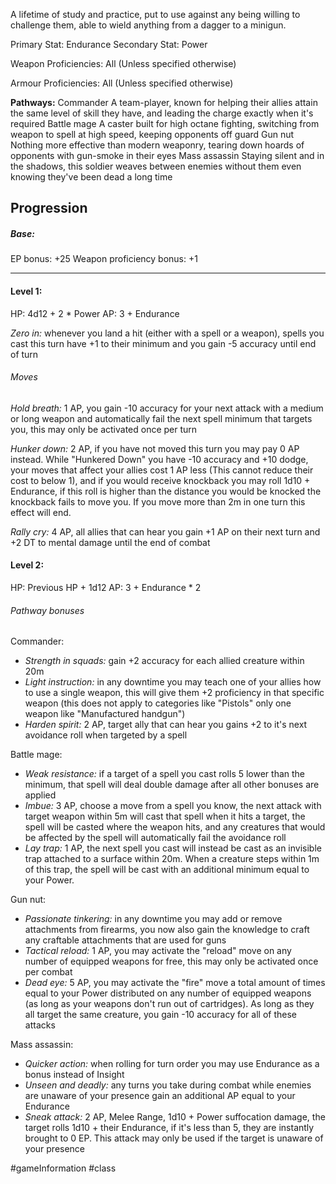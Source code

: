 A lifetime of study and practice, put to use against any being willing to challenge them, able to wield anything from a dagger to a minigun.

Primary Stat: Endurance
Secondary Stat: Power

Weapon Proficiencies: All (Unless specified otherwise)

Armour Proficiencies: All (Unless specified otherwise)

**Pathways:**
Commander
	A team-player, known for helping their allies attain the same level of skill they have, and leading the charge exactly when it's required
Battle mage
	A caster built for high octane fighting, switching from weapon to spell at high speed, keeping opponents off guard
Gun nut
	Nothing more effective than modern weaponry, tearing down hoards of opponents with gun-smoke in their eyes
Mass assassin
	Staying silent and in the shadows, this soldier weaves between enemies without them even knowing they've been dead a long time

## Progression

##### Base:
EP bonus: +25
Weapon proficiency bonus: +1

---
#### Level 1:

HP: 4d12 + 2 * Power
AP: 3 + Endurance

*Zero in:* whenever you land a hit (either with a spell or a weapon), spells you cast this turn have +1 to their minimum and you gain -5 accuracy until end of turn
###### Moves
*Hold breath:* 1 AP, you gain -10 accuracy for your next attack with a medium or long weapon and automatically fail the next spell minimum that targets you, this may only be activated once per turn

*Hunker down:* 2 AP, if you have not moved this turn you may pay 0 AP instead. While "Hunkered Down" you have -10 accuracy and +10 dodge, your moves that affect your allies cost 1 AP less (This cannot reduce their cost to below 1), and if you would receive knockback you may roll 1d10 + Endurance, if this roll is higher than the distance you would be knocked the knockback fails to move you. If you move more than 2m in one turn this effect will end.

*Rally cry:* 4 AP, all allies that can hear you gain +1 AP on their next turn and +2 DT to mental damage until the end of combat

#### Level 2:

HP: Previous HP + 1d12
AP: 3 + Endurance * 2

###### Pathway bonuses

Commander: 
- *Strength in squads:* gain +2 accuracy for each allied creature within 20m
- *Light instruction:* in any downtime you may teach one of your allies how to use a single weapon, this will give them +2 proficiency in that specific weapon (this does not apply to categories like "Pistols" only one weapon like "Manufactured handgun")
- *Harden spirit:* 2 AP, target ally that can hear you gains +2 to it's next avoidance roll when targeted by a spell

Battle mage:
- *Weak resistance:* if a target of a spell you cast rolls 5 lower than the minimum, that spell will deal double damage after all other bonuses are applied
- *Imbue:* 3 AP, choose a move from a spell you know, the next attack with target weapon within 5m will cast that spell when it hits a target, the spell will be casted where the weapon hits, and any creatures that would be affected by the spell will automatically fail the avoidance roll
- *Lay trap:* 1 AP, the next spell you cast will instead be cast as an invisible trap attached to a surface within 20m. When a creature steps within 1m of this trap, the spell will be cast with an additional minimum equal to your Power.

Gun nut:
- *Passionate tinkering:* in any downtime you may add or remove attachments from firearms, you now also gain the knowledge to craft any craftable attachments that are used for guns
- *Tactical reload:* 1 AP, you may activate the "reload" move on any number of equipped weapons for free, this may only be activated once per combat
- *Dead eye:* 5 AP, you may activate the "fire" move a total amount of times equal to your Power distributed on any number of equipped weapons (as long as your weapons don't run out of cartridges). As long as they all target the same creature, you gain -10 accuracy for all of these attacks

Mass assassin:
- *Quicker action:* when rolling for turn order you may use Endurance as a bonus instead of Insight
- *Unseen and deadly:* any turns you take during combat while enemies are unaware of your presence gain an additional AP equal to your Endurance
- *Sneak attack:* 2 AP, Melee Range, 1d10 + Power suffocation damage, the target rolls 1d10 + their Endurance, if it's less than 5, they are instantly brought to 0 EP. This attack may only be used if the target is unaware of your presence

#gameInformation #class